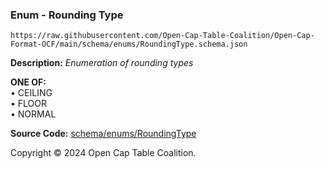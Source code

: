 ### Enum - Rounding Type

`https://raw.githubusercontent.com/Open-Cap-Table-Coalition/Open-Cap-Format-OCF/main/schema/enums/RoundingType.schema.json`

**Description:** _Enumeration of rounding types_

**ONE OF:**</br>&bull; CEILING </br>&bull; FLOOR </br>&bull; NORMAL

**Source Code:** [schema/enums/RoundingType](../../../../schema/enums/RoundingType.schema.json)

Copyright © 2024 Open Cap Table Coalition.
